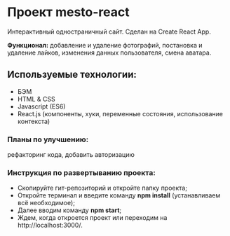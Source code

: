 # Проект mesto-react

Интерактивный одностраничный сайт. Сделан на Create React App.

**Функционал:** добавление и удаление фотографий, постановка и удаление лайков, изменения данных пользователя, смена аватара.


## Используемые технологии:

- БЭМ
- HTML & CSS
- Javascript (ES6)
- React.js (компоненты, хуки, переменные состояния, использование контекста)


### Планы по улучшению:

рефакторинг кода, добавить авторизацию

### Инструкция по развертыванию проекта:

- Cкопируйте гит-репозиторий и откройте папку проекта;
- Откройте терминал и введите команду **npm install** (устанавливаем всё необходимое);
- Далее вводим команду **npm start**;
- Ждем, когда откроется проект или переходим на http://localhost:3000/.


